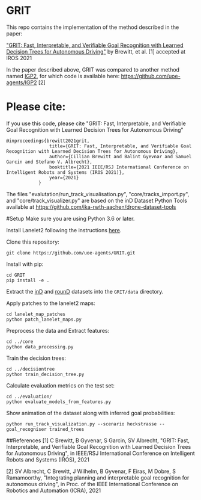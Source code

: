 # GRIT
This repo contains the implementation of the method described 
in the paper:

["GRIT: Fast, Interpretable, and Verifiable Goal Recognition with Learned Decision Trees for Autonomous Driving"](https://arxiv.org/abs/2103.06113)
by Brewitt, et al. [1] accepted at IROS 2021

In the paper described above, GRIT was compared to another method named [IGP2](https://arxiv.org/abs/2002.02277), for which code is available here: https://github.com/uoe-agents/IGP2 [2]

# Please cite:
If you use this code, please cite
"GRIT: Fast, Interpretable, and Verifiable Goal Recognition with Learned Decision Trees for Autonomous Driving"
```
@inproceedings{brewitt2021grit,
                title={GRIT: Fast, Interpretable, and Verifiable Goal Recognition with Learned Decision Trees for Autonomous Driving},
                author={Cillian Brewitt and Balint Gyevnar and Samuel Garcin and Stefano V. Albrecht},
                booktitle={2021 IEEE/RSJ International Conference on Intelligent Robots and Systems (IROS 2021)},
                year={2021}
            }
```

The files "evalutation/run_track_visualisation.py", "core/tracks_import.py",  and "core/track_visualizer.py" are based on the inD Dataset Python Tools available at https://github.com/ika-rwth-aachen/drone-dataset-tools


#Setup
Make sure you are using Python 3.6 or later.

Install Lanelet2 following the instructions [here](https://github.com/fzi-forschungszentrum-informatik/Lanelet2).

Clone this repository:
```
git clone https://github.com/uoe-agents/GRIT.git
```
Install with pip:
```
cd GRIT
pip install -e .
```

Extract the [inD](https://www.ind-dataset.com/) and [rounD](https://www.round-dataset.com/) datasets into the `GRIT/data` directory.

Apply patches to the lanelet2 maps:

```
cd lanelet_map_patches
python patch_lanelet_maps.py
```

Preprocess the data and Extract features:

```
cd ../core
python data_processing.py
```

Train the decision trees:

```
cd ../decisiontree
python train_decision_tree.py
```

Calculate evaluation metrics on the test set:

```
cd ../evaluation/
python evaluate_models_from_features.py
```

Show animation of the dataset along with inferred goal probabilities:

```
python run_track_visualization.py --scenario heckstrasse --goal_recogniser trained_trees
```

##References
[1] C Brewitt, B Gyvenar, S Garcin, SV Albrecht, "GRIT: Fast, Interpretable, and Verifiable Goal Recognition with Learned Decision Trees for Autonomous Driving", in IEEE/RSJ International Conference on Intelligent Robots and Systems (IROS), 2021

[2] SV Albrecht, C Brewitt, J Wilhelm, B Gyvenar, F Eiras, M Dobre, S Ramamoorthy, "Integrating planning and interpretable goal recognition for autonomous driving", in Proc. of the IEEE International Conference on Robotics and Automation (ICRA), 2021
